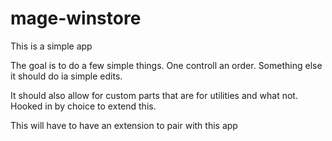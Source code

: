 mage-winstore
=============
This is a simple app

The goal is to do a few simple things.  One controll an order.
Something else it should do ia simple edits.


It should also allow for custom parts that are for utilities and what not.  Hooked in by choice to extend this.


This will have to have an extension to pair with this app